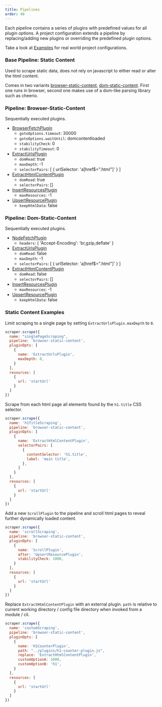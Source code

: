 ```yaml
---
title: Pipelines
order: 40
---
```

Each pipeline contains a series of plugins with predefined values for all plugin options. A project configuration extends a pipeline by replacing/adding new plugins or overriding the predefined plugin options.

Take a look at [Examples](examples.html) for real world project configurations.

### Base Pipeline: Static Content 
Used to scrape static data, does not rely on javascript to either read or alter the html content. 

Comes in two variants [browser-static-content](#pipeline-browser-static-content), [dom-static-content](#pipeline-dom-static-content). First one runs in browser, second one makes use of a dom-like parsing library such as cheerio.

### Pipeline: Browser-Static-Content
Sequentially executed plugins.
- [BrowserFetchPlugin](./plugins.html#browser-fetch-plugin)
  - `gotoOptions.timeout`: 30000
  - `gotoOptions.waitUntil`: domcontentloaded
  - `stabilityCheck`: 0
  - `stabilityTimeout`: 0
- [ExtractUrlsPlugin](./plugins.html#extract-urls-plugin)
  - `domRead`: true
  - `maxDepth`: -1
  - `selectorPairs`:  [ { urlSelector: 'a[href$=".html"]' } ]
- [ExtractHtmlContentPlugin](./plugins.html#extract-html-content-plugin)
  - `domRead`: true
  - `selectorPairs`:  []
- [InsertResourcesPlugin](./plugins.html#insert-resources-plugin)
  - `maxResources`: -1
- [UpsertResourcePlugin](./plugins.html#upsert-resource-plugin)
  - `keepHtmlData`: false

### Pipeline: Dom-Static-Content
Sequentially executed plugins.
- [NodeFetchPlugin](./plugins.html#node-fetch-plugin)
  - `headers`: { 'Accept-Encoding': 'br,gzip,deflate' }
- [ExtractUrlsPlugin](./plugins.html#extract-urls-plugin)
  - `domRead`: false
  - `maxDepth`: -1
  - `selectorPairs`:  [ { urlSelector: 'a[href$=".html"]' } ]
- [ExtractHtmlContentPlugin](./plugins.html#extract-html-content-plugin)
  - `domRead`: false
  - `selectorPairs`:  []
- [InsertResourcesPlugin](./plugins.html#insert-resources-plugin)
  - `maxResources`: -1
- [UpsertResourcePlugin](./plugins.html#upsert-resource-plugin)
  - `keepHtmlData`: false

### Static Content Examples

Limit scraping to a single page by setting `ExtractUrlsPlugin.maxDepth` to `0`.
```js
scraper.scrape({
  name: "singlePageScraping",
  pipeline: 'browser-static-content',
  pluginOpts: [
    {
      name: 'ExtractUrlsPlugin',
      maxDepth: 0,
    }
  ],
  resources: [
    {
      url: 'startUrl'
    }
  ]
})
```

Scrape from each html page all elements found by the `h1.title` CSS selector.
```js
scraper.scrape({
  name: 'h1TitleScraping',
  pipeline: 'browser-static-content',
  pluginOpts: [
    {
      name: 'ExtractHtmlContentPlugin',
      selectorPairs: [
        {
          contentSelector: 'h1.title',
          label: 'main title',
        },
      ]
    }
  ],
  resources: [
    {
      url: 'startUrl'
    }
  ]
})
```

Add a new `ScrollPlugin` to the pipeline and scroll html pages to reveal further dynamically loaded content.
```js
scraper.scrape({
  name: 'scrollScraping',
  pipeline: 'browser-static-content',
  pluginOpts: [
    {
      name: 'ScrollPlugin',
      after: 'UpsertResourcePlugin',
      stabilityCheck: 1000,
    }
  ],
  resources: [
    {
      url: 'startUrl'
    }
  ]
})
```

Replace `ExtractHtmlContentPlugin` with an external plugin. `path` is relative to current working directory / config file directory when invoked from a module / cli.
```js
scraper.scrape({
  name: 'customScraping',
  pipeline: 'browser-static-content',
  pluginOpts: [
    {
      name: 'H1CounterPlugin',
      path: "../plugins/h1-counter-plugin.js",
      replace: 'ExtractHtmlContentPlugin',
      customOptionA: 1000,
      customOptionB: 'h1',
    }
  ],
  resources: [
    {
      url: 'startUrl'
    }
  ]
})
```